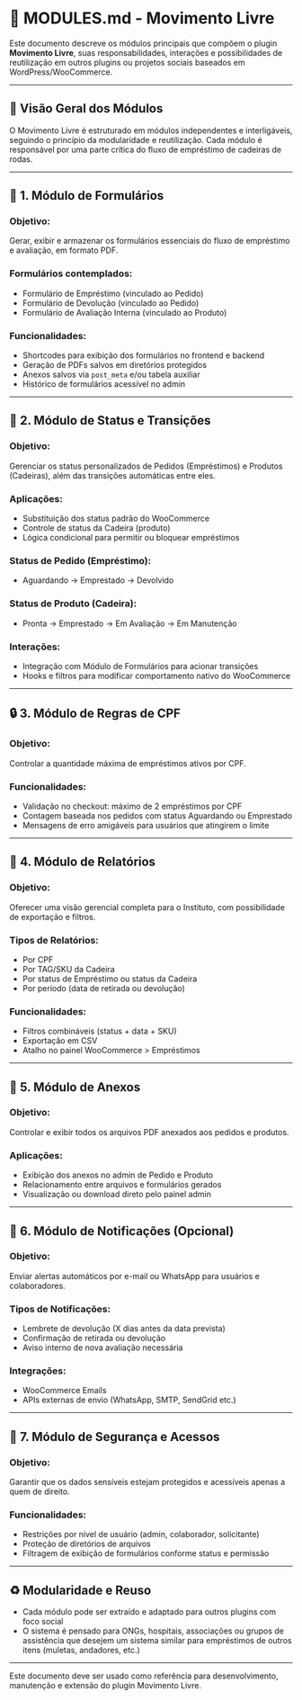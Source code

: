 # 🧩 MODULES.md - Movimento Livre

Este documento descreve os módulos principais que compõem o plugin **Movimento Livre**, suas responsabilidades, interações e possibilidades de reutilização em outros plugins ou projetos sociais baseados em WordPress/WooCommerce.

---

## 🔌 Visão Geral dos Módulos

O Movimento Livre é estruturado em módulos independentes e interligáveis, seguindo o princípio da modularidade e reutilização. Cada módulo é responsável por uma parte crítica do fluxo de empréstimo de cadeiras de rodas.

---

## 📄 1. Módulo de Formulários

### Objetivo:
Gerar, exibir e armazenar os formulários essenciais do fluxo de empréstimo e avaliação, em formato PDF.

### Formulários contemplados:
- Formulário de Empréstimo (vinculado ao Pedido)
- Formulário de Devolução (vinculado ao Pedido)
- Formulário de Avaliação Interna (vinculado ao Produto)

### Funcionalidades:
- Shortcodes para exibição dos formulários no frontend e backend
- Geração de PDFs salvos em diretórios protegidos
- Anexos salvos via `post_meta` e/ou tabela auxiliar
- Histórico de formulários acessível no admin

---

## 🔁 2. Módulo de Status e Transições

### Objetivo:
Gerenciar os status personalizados de Pedidos (Empréstimos) e Produtos (Cadeiras), além das transições automáticas entre eles.

### Aplicações:
- Substituição dos status padrão do WooCommerce
- Controle de status da Cadeira (produto)
- Lógica condicional para permitir ou bloquear empréstimos

### Status de Pedido (Empréstimo):
- Aguardando → Emprestado → Devolvido

### Status de Produto (Cadeira):
- Pronta → Emprestado → Em Avaliação → Em Manutenção

### Interações:
- Integração com Módulo de Formulários para acionar transições
- Hooks e filtros para modificar comportamento nativo do WooCommerce

---

## 🔒 3. Módulo de Regras de CPF

### Objetivo:
Controlar a quantidade máxima de empréstimos ativos por CPF.

### Funcionalidades:
- Validação no checkout: máximo de 2 empréstimos por CPF
- Contagem baseada nos pedidos com status Aguardando ou Emprestado
- Mensagens de erro amigáveis para usuários que atingirem o limite

---

## 🧮 4. Módulo de Relatórios

### Objetivo:
Oferecer uma visão gerencial completa para o Instituto, com possibilidade de exportação e filtros.

### Tipos de Relatórios:
- Por CPF
- Por TAG/SKU da Cadeira
- Por status de Empréstimo ou status da Cadeira
- Por período (data de retirada ou devolução)

### Funcionalidades:
- Filtros combináveis (status + data + SKU)
- Exportação em CSV
- Atalho no painel WooCommerce > Empréstimos

---

## 📎 5. Módulo de Anexos

### Objetivo:
Controlar e exibir todos os arquivos PDF anexados aos pedidos e produtos.

### Aplicações:
- Exibição dos anexos no admin de Pedido e Produto
- Relacionamento entre arquivos e formulários gerados
- Visualização ou download direto pelo painel admin

---

## 🔔 6. Módulo de Notificações (Opcional)

### Objetivo:
Enviar alertas automáticos por e-mail ou WhatsApp para usuários e colaboradores.

### Tipos de Notificações:
- Lembrete de devolução (X dias antes da data prevista)
- Confirmação de retirada ou devolução
- Aviso interno de nova avaliação necessária

### Integrações:
- WooCommerce Emails
- APIs externas de envio (WhatsApp, SMTP, SendGrid etc.)

---

## 🔐 7. Módulo de Segurança e Acessos

### Objetivo:
Garantir que os dados sensíveis estejam protegidos e acessíveis apenas a quem de direito.

### Funcionalidades:
- Restrições por nível de usuário (admin, colaborador, solicitante)
- Proteção de diretórios de arquivos
- Filtragem de exibição de formulários conforme status e permissão

---

## ♻️ Modularidade e Reuso

- Cada módulo pode ser extraído e adaptado para outros plugins com foco social
- O sistema é pensado para ONGs, hospitais, associações ou grupos de assistência que desejem um sistema similar para empréstimos de outros itens (muletas, andadores, etc.)

---

Este documento deve ser usado como referência para desenvolvimento, manutenção e extensão do plugin Movimento Livre.

